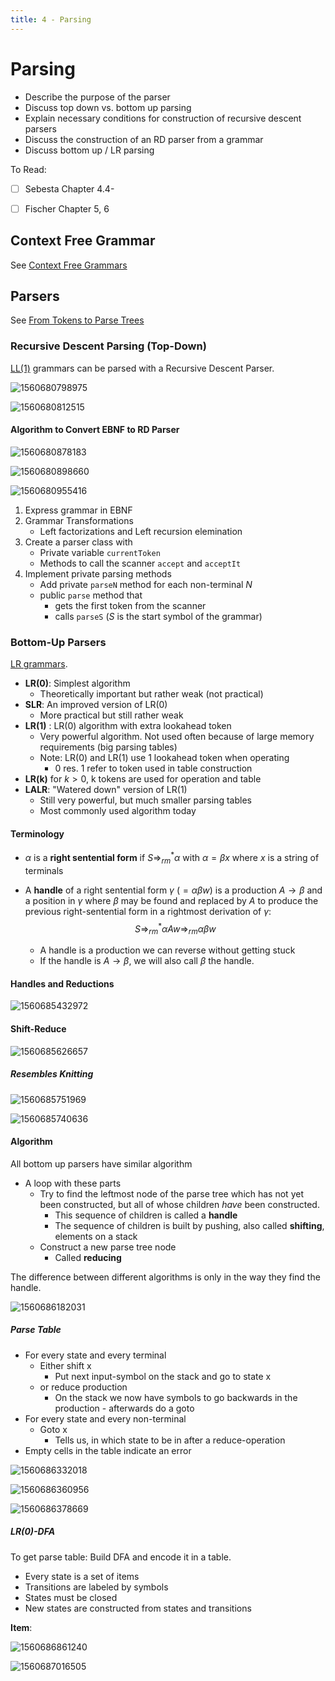 ```yaml
---
title: 4 - Parsing
---
```


# Parsing

* Describe the purpose of the parser
* Discuss top down vs. bottom up parsing
* Explain necessary conditions for construction of recursive descent parsers
* Discuss the construction of an RD parser from a grammar
* Discuss bottom up / LR parsing

To Read:

- [ ] Sebesta Chapter 4.4-
- [ ] Fischer Chapter 5, 6



## Context Free Grammar

See [Context Free Grammars](../../SPO/05a-context-free-grammars.md)

## Parsers

See [From Tokens to Parse Trees](../../SPO/05b-from-tokens-to-parse-trees.md)



### Recursive Descent Parsing (Top-Down)

[LL(1)](../05b-from-tokens-to-parse-trees.md#formal-definition-of-ll1) grammars can be parsed with a Recursive Descent Parser.

![1560680798975](images/4-parsing/1560680798975.png)

![1560680812515](images/4-parsing/1560680812515.png)

#### Algorithm to Convert EBNF to RD Parser

![1560680878183](images/4-parsing/1560680878183.png)

![1560680898660](images/4-parsing/1560680898660.png)

![1560680955416](images/4-parsing/1560680955416.png)



1. Express grammar in EBNF
2. Grammar Transformations
    * Left factorizations and Left recursion elemination
3. Create a parser class with
    * Private variable `currentToken`
    * Methods to call the scanner `accept` and `acceptIt`
4. Implement private parsing methods
    * Add private `parseN` method for each non-terminal $N$
    * public `parse` method that
        * gets the first token from the scanner
        * calls `parseS` ($S$ is the start symbol of the grammar)



### Bottom-Up Parsers

[LR grammars](../05b-from-tokens-to-parse-trees.md#lr-grammars).

* **LR(0)**: Simplest algorithm
    * Theoretically important but rather weak (not practical)
* **SLR**: An improved version of LR(0)
    * More practical but still rather weak
* **LR(1)** : LR(0) algorithm with extra lookahead token
    * Very powerful algorithm. Not used often because of large memory requirements (big parsing tables)
    * Note: LR(0) and LR(1) use 1 lookahead token when operating
        * 0 res. 1 refer to token used in table construction
* **LR(k)** for $k>0$, k tokens are used for operation and table
* **LALR**: "Watered down" version of LR(1)
    * Still very powerful, but much smaller parsing tables
    * Most commonly used algorithm today



#### Terminology

* $\alpha$ is a **right sentential form** if $S \Rightarrow^*_{rm} \alpha$ with $\alpha=\beta x$ where $x$ is a string of terminals

* A **handle** of a right sentential form $\gamma \ (=\alpha \beta w)$ is a production $A \rightarrow \beta$ and a position in $\gamma$ where $\beta$ may be found and replaced by $A$ to produce the previous right-sentential form in a rightmost derivation of $\gamma:$
    $$
    S \Rightarrow^*_{rm} \alpha A w \Rightarrow_{rm} \alpha \beta w
    $$

    * A handle is a production we can reverse without getting stuck
    * If the handle is $A \rightarrow \beta$, we will also call $\beta$ the handle.

#### Handles and Reductions

![1560685432972](images/4-parsing/1560685432972.png)

#### Shift-Reduce

![1560685626657](images/4-parsing/1560685626657.png)

##### Resembles Knitting

![1560685751969](images/4-parsing/1560685751969.png)

![1560685740636](images/4-parsing/1560685740636.png)

#### Algorithm

All bottom up parsers have similar algorithm

* A loop with these parts
    * Try to find the leftmost node of the parse tree which has not yet been constructed, but all of whose children *have* been constructed.
        * This sequence of children is called a **handle**
        * The sequence of children is built by pushing, also called **shifting**, elements on a stack
    * Construct a new parse tree node
        * Called **reducing**

The difference between different algorithms is only in the way they find the handle.

![1560686182031](images/4-parsing/1560686182031.png)



##### Parse Table

* For every state and every terminal
    * Either shift x
        * Put next input-symbol on the stack and go to state x
    * or reduce production
        * On the stack we now have symbols to go backwards in the production - afterwards do a goto
* For every state and every non-terminal
    * Goto x
        * Tells us, in which state to be in after a reduce-operation
* Empty cells in the table indicate an error



![1560686332018](images/4-parsing/1560686332018.png)

![1560686360956](images/4-parsing/1560686360956.png)

![1560686378669](images/4-parsing/1560686378669.png)



##### LR(0)-DFA

To get parse table: Build DFA and encode it in a table.

* Every state is a set of items
* Transitions are labeled by symbols 
* States must be closed
* New states are constructed from states and transitions

**Item**:

![1560686861240](images/4-parsing/1560686861240.png)

![1560687016505](images/4-parsing/1560687016505.png)



